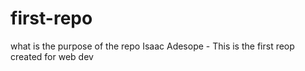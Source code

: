 # first-repo
what is the purpose of the repo
Isaac Adesope - This is the first reop created for web dev
